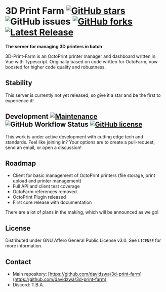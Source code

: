 # 3D Print Farm [![GitHub stars](https://img.shields.io/github/stars/davidzwa/3d-print-farm)](https://github.com/davidzwa/3d-print-farm/stargazers) ![GitHub issues](https://img.shields.io/github/issues/davidzwa/3d-print-farm?color=green) [![GitHub forks](https://img.shields.io/github/forks/davidzwa/3d-print-farm)](https://github.com/davidzwa/3d-print-farm/network) [![Latest Release](https://img.shields.io/github/release/davidzwa/3d-print-farm)](https://img.shields.io/github/v/tag/davidzwa/3d-print-farm?sort=date) 

**The server for managing 3D printers in batch**

3D-Print-Farm is an OctoPrint printer manager and dashboard written in Vue with Typescript. Originally based on code written for OctoFarm, now boosted for higher code quality and robustness.
    
<!--  ![Docker Pulls](https://img.shields.io/docker/pulls/davidzwa/3d-print-farm) -->
<!-- ![GitHub release (latest by date)](https://img.shields.io/github/downloads/davidzwa/3d-print-farm/latest/total) -->

## Stability

This server is currently not yet released, so give it a star and be the first to experience it!

## Development [![Maintenance](https://img.shields.io/badge/Maintained%3F-yes-green.svg)](https://GitHub.com/davidzwa/3d-print-farm/graphs/commit-activity) ![GitHub Workflow Status](https://img.shields.io/github/workflow/status/davidzwa/3d-print-farm/Node.js%20CI/development) [![GitHub license](https://img.shields.io/github/license/davidzwa/3d-print-farm?style=flat-square)](https://github.com/davidzwa/3d-print-farm/blob/master/LICENSE.txt)

This work is under active development with cutting edge tech and standards. Feel like joining in? Your options are to create a pull-request, send an email, or open a discussion!

## Roadmap

- Client for basic management of OctoPrint printers (file storage, print upload and printer management)
- Full API and client test coverage
- OctoFarm references removed
- OctoPrint Plugin released
- First core release with documentation

There are a lot of plans in the making, which will be announced as we go!

## License
Distributed under GNU Affero General Public License v3.0. See `LICENSE` for more information.

## Contact
- Main repository: [https://github.com/davidzwa/3d-print-farm](https://github.com/davidzwa/3d-print-farm)
- Discord: T.B.A.
